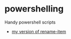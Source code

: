 # powershelling
Handy powershell scripts

- [my version of rename-item](https://github.com/p-cap/powershelling/blob/main/rename-filename.ps1)
